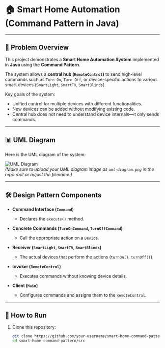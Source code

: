 # 🏠 Smart Home Automation (Command Pattern in Java)

---

## 📌 Problem Overview  
This project demonstrates a **Smart Home Automation System** implemented in **Java** using the **Command Pattern**.  

The system allows a **central hub (`RemoteControl`)** to send high-level commands such as `Turn On`, `Turn Off`, or device-specific actions to various smart devices (`SmartLight`, `SmartTV`, `SmartBlinds`).  

Key goals of the system:  
- Unified control for multiple devices with different functionalities.  
- New devices can be added without modifying existing code.  
- Central hub does not need to understand device internals—it only sends commands.  

---

## 📊 UML Diagram  

Here is the UML diagram of the system:  

![UML Diagram](uml-diagram.png)  
*(Make sure to upload your UML diagram image as `uml-diagram.png` in the repo root or adjust the filename.)*  

---

## 🛠️ Design Pattern Components  

- **Command Interface (`Command`)**  
  - Declares the `execute()` method.  

- **Concrete Commands (`TurnOnCommand`, `TurnOffCommand`)**  
  - Call the appropriate action on a `Device`.  

- **Receiver (`SmartLight`, `SmartTV`, `SmartBlinds`)**  
  - The actual devices that perform the actions (`turnOn()`, `turnOff()`).  

- **Invoker (`RemoteControl`)**  
  - Executes commands without knowing device details.  

- **Client (`Main`)**  
  - Configures commands and assigns them to the `RemoteControl`.  

---

## 🚀 How to Run

1. Clone this repository:
   ```bash
   git clone https://github.com/your-username/smart-home-command-pattern.git
   cd smart-home-command-pattern/src
